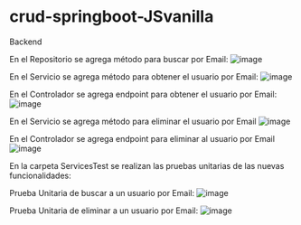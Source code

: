 # crud-springboot-JSvanilla
Backend

En el Repositorio se agrega método para buscar por Email:
![image](https://user-images.githubusercontent.com/97564825/173687685-50ce7bc7-18c8-4629-9474-6d9f6b89293c.png)

En el Servicio se agrega método para obtener el usuario por Email:
![image](https://user-images.githubusercontent.com/97564825/173687939-32cb63e8-0113-4fcf-ae16-12419f426384.png)

En el Controlador se agrega endpoint para obtener el usuario por Email:
![image](https://user-images.githubusercontent.com/97564825/173688094-15ae7d27-77a0-4f5e-a057-0c608d2ccee9.png)

En el Servicio se agrega método para eliminar el usuario por Email
![image](https://user-images.githubusercontent.com/97564825/173688323-2fc28950-bad1-4389-becf-12e34d7b12a9.png)

En el Controlador se agrega endpoint para eliminar al usuario por Email
![image](https://user-images.githubusercontent.com/97564825/173688434-2d4dcff4-74cf-4d61-9f57-f9ed4006a5ea.png)

En la carpeta ServicesTest se realizan las pruebas unitarias de las nuevas funcionalidades:

Prueba Unitaria de buscar a un usuario por Email:
![image](https://user-images.githubusercontent.com/97564825/173688606-b3443270-713c-4c87-888e-5361cbd0f1c2.png)

Prueba Unitaria de eliminar a un usuario por Email:
![image](https://user-images.githubusercontent.com/97564825/173688658-f4b67060-cb8f-48b9-9988-1b1512b03f1a.png)


